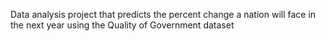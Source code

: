 Data analysis project that predicts the percent change a nation will face in the next year using the Quality of Government dataset
